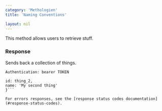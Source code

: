 ```yaml
---
category: 'Methologien'
title: 'Naming Conventions'

layout: nil
---
```


This method allows users to retrieve stuff.

### Response

Sends back a collection of things.

```Authentication: bearer TOKEN```
```{
id: thing_2,
name: 'My second thing'
}```

For errors responses, see the [response status codes documentation](#response-status-codes).
